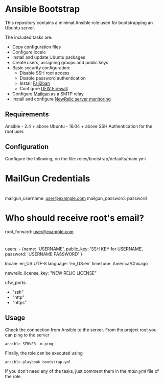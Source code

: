 # Ansible Bootstrap

This repository contains a minimal Ansible role used for bootstrapping an Ubuntu server.

The included tasks are:

* Copy configuration files
* Configure locale
* Install and update Ubuntu packages
* Create users, assigning groups and public keys
* Basic security configuration:
    - Disable SSH root access
    - Disable password authentication
    - Install [Fail2ban](http://www.fail2ban.org/wiki/index.php/Main_Page)
    - Configure [UFW Firewall](https://help.ubuntu.com/community/UFW)
* Configure [Mailgun](https://www.mailgun.com) as a SMTP relay
* Install and configure [NewRelic server monitoring](https://docs.newrelic.com/docs/server/installation-ubuntu-and-debian)

## Requirements

Ansible - 2.4 + above
Ubuntu - 16.04 + above
SSH Authentication for the root user.

## Configuration

Configure the following, on the file: roles/bootstrap/defaults/main.yml 

#
# MailGun Credentials
#
mailgun_username: user@example.com 
mailgun_password: password
#
# Who should receive root's email?
root_forward: user@example.com
#
users:
    - {name: 'USERNAME', public_key: 'SSH KEY for USERNAME', password: 'USERNAME PASSWORD' }

locale: en_US.UTF-8
language: 'en_US:en'
timezone: America/Chicago

newrelic_license_key: "NEW RELIC LICENSE"

ufw_ports:
  - "ssh"
  - "http"
  - "https"

## Usage

Check the connection from Ansible to the server. From the project root you can ping to the server

    ansible SERVER -m ping
  
Finally, the role can be executed using

    ansible-playbook bootstrap.yml

If you don't need any of the tasks, just comment them in the _main.yml_ file of the role.  
